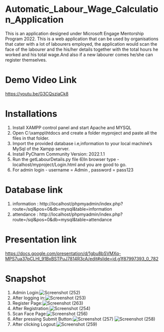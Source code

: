 # Automatic_Labour_Wage_Calculation_Application
This is an application designed under Microsoft Engage Mentorship Program 2022. This is a web application that can be used by organisations that cater with a lot of labourers employed, the application would scan the face of the labourer and the his/her details together with the total hours he worked and his total wage.And also if  a new labourer comes he/she can register themselves.
# Demo Video Link
https://youtu.be/G3CQsziaCk8
# Installations
1) Install XAMPP control panel and start Apache and MYSQL 
2) Open C:\xampp\htdocs and create a folder myproject and paste all the files in that folder.
3) Import the provided database i.e,information to your local machine’s MySql of the Xampp server.
4) Install PyCharm Community Version: 2022.1.1
5) Run the getLabourDetails.py file
6)In browser type - localhost/myproject/Login.html and you are good to go.
7) For admin login - username = Admin , password = pass123
# Database link
1) information : http://localhost/phpmyadmin/index.php?route=/sql&pos=0&db=mysql&table=information
2) attendance : http://localhost/phpmyadmin/index.php?route=/sql&pos=0&db=mysql&table=attendance
# Presentation link 
https://docs.google.com/presentation/d/1gbu8bSVMXq-MPS7ua37pCLHl_91BxBSTPuJ7814R3cA/edit#slide=id.g1f87997393_0_782
# Snapshot 
1) Admin Login:![Screenshot (252)](https://user-images.githubusercontent.com/95583123/170882921-e3779d5d-2a2c-472b-ab09-1e9ed47508a8.png)
2) After logging in:![Screenshot (253)](https://user-images.githubusercontent.com/95583123/170882968-9628fd4f-4010-4b0d-9b66-846b313414e9.png)
3) Register Page:![Screenshot (263)](https://user-images.githubusercontent.com/95583123/170933551-99aa1709-d1d1-4195-9572-50f2b66d727d.png)
4) After Registration:![Screenshot (254)](https://user-images.githubusercontent.com/95583123/170883035-f9aad5e9-5690-4a99-b1d8-b60cb334a2f7.png)
5) Scan Face Page:![Screenshot (256)](https://user-images.githubusercontent.com/95583123/170883072-9bb02701-6f00-4e62-adb1-12a309da4d7a.png)
6) After pressing Submit Button:![Screenshot (257)](https://user-images.githubusercontent.com/95583123/170883101-9032850a-204e-4297-b769-968137e24555.png)
![Screenshot (258)](https://user-images.githubusercontent.com/95583123/170883110-10957f72-4d6b-468e-a0a9-56a8c151c634.png)
7) After clicking Logout:![Screenshot (259)](https://user-images.githubusercontent.com/95583123/170883146-7798f2cc-32d3-4ced-a4fc-bdbf49d06dea.png)
 

